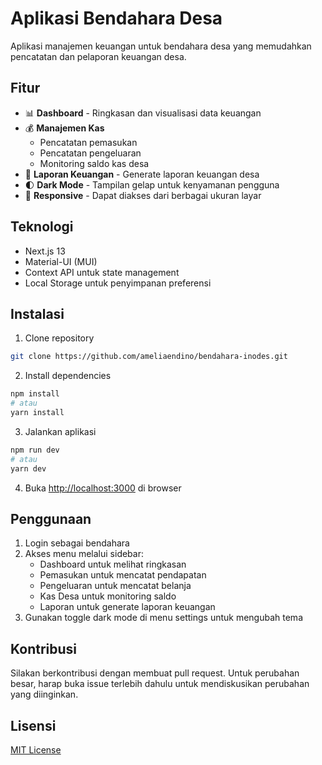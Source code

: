 # Aplikasi Bendahara Desa

Aplikasi manajemen keuangan untuk bendahara desa yang memudahkan pencatatan dan pelaporan keuangan desa.

## Fitur

- 📊 **Dashboard** - Ringkasan dan visualisasi data keuangan
- 💰 **Manajemen Kas**
  - Pencatatan pemasukan
  - Pencatatan pengeluaran
  - Monitoring saldo kas desa
- 📑 **Laporan Keuangan** - Generate laporan keuangan desa
- 🌓 **Dark Mode** - Tampilan gelap untuk kenyamanan pengguna
- 📱 **Responsive** - Dapat diakses dari berbagai ukuran layar

## Teknologi

- Next.js 13
- Material-UI (MUI)
- Context API untuk state management
- Local Storage untuk penyimpanan preferensi

## Instalasi

1. Clone repository
```bash
git clone https://github.com/ameliaendino/bendahara-inodes.git
```

2. Install dependencies
```bash
npm install
# atau
yarn install
```

3. Jalankan aplikasi
```bash
npm run dev
# atau
yarn dev
```

4. Buka [http://localhost:3000](http://localhost:3000) di browser

## Penggunaan

1. Login sebagai bendahara
2. Akses menu melalui sidebar:
   - Dashboard untuk melihat ringkasan
   - Pemasukan untuk mencatat pendapatan
   - Pengeluaran untuk mencatat belanja
   - Kas Desa untuk monitoring saldo
   - Laporan untuk generate laporan keuangan
3. Gunakan toggle dark mode di menu settings untuk mengubah tema

## Kontribusi

Silakan berkontribusi dengan membuat pull request. Untuk perubahan besar, harap buka issue terlebih dahulu untuk mendiskusikan perubahan yang diinginkan.

## Lisensi

[MIT License](LICENSE)
